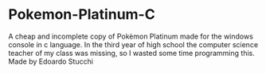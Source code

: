 # Pokemon-Platinum-C
A cheap and incomplete copy of Pokèmon Platinum made for the windows console in c language.
In the third year of high school the computer science teacher of my class was missing, so I wasted some time programming this.
Made by Edoardo Stucchi
